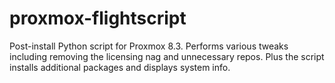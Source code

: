 # proxmox-flightscript
Post-install Python script for Proxmox 8.3. Performs various tweaks including removing the licensing nag and unnecessary repos. Plus the script installs additional packages and displays system info.
